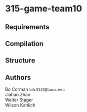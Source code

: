 # 315-game-team10

## Requirements

## Compilation

## Structure




## Authors
Bo Corman `bdc3142@tamu.edu`  
Jiahao Zhao  
Walter Stager  
Wilson Kahlich  
